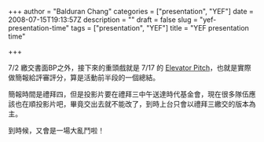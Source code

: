 +++
author = "Balduran Chang"
categories = ["presentation", "YEF"]
date = 2008-07-15T19:13:57Z
description = ""
draft = false
slug = "yef-presentation-time"
tags = ["presentation", "YEF"]
title = "YEF presentation time"

+++


7/2 繳交書面BP之外，接下來的重頭戲就是 7/17 的 [Elevator Pitch](http://www.entrepreneurship.net.tw/yef/wiki/index.php/%E5%89%B5%E6%A5%AD%E6%8A%95%E8%B3%87%E9%81%B8%E7%A7%80%E6%9C%83_Elevator_Pitch_Competition)，也就是實際做簡報給評審評分，算是活動前半段的一個總結。

簡報時間是禮拜四，但是投影片要在禮拜三中午送達時代基金會，現在很多隊伍應該也在順投影片吧，畢竟交出去就不能改了，到時上台只會以禮拜三繳交的版本為主。

到時候，又會是一場大亂鬥啦！


